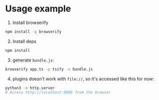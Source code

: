 # Usage example

1. Install browserify
```bash
npm install -g browserify
```

2. Install deps
```bash
npm install
```

3. generate `bundle.js`:
```bash
browserify app.ts -p tsify -o bundle.js
```

4. plugins doesn't work with `file://`, so it's accessed like this for now:
```bash
python3 -m http.server
# Access http://localhost:8000 from the browser
```